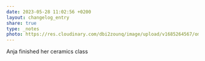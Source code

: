 ```yaml
---
date: 2023-05-28 11:02:56 +0200
layout: changelog_entry
share: true
type: _notes
photo: https://res.cloudinary.com/dbi2zounq/image/upload/v1685264567/omiw57vpjne6scghjjo1.jpg
---
```

Anja finished her ceramics class
